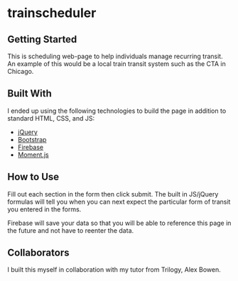# trainscheduler

## Getting Started

This is scheduling web-page to help individuals manage recurring transit. An example of this would be a local train transit system such as the CTA in Chicago.

## Built With

I ended up using the following technologies to build the page in addition to standard HTML, CSS, and JS:

- [jQuery](https://jquery.com/)
- [Bootstrap](https://getbootstrap.com/)
- [Firebase](https://firebase.google.com/)
- [Moment.js](https://momentjs.com/)

## How to Use

Fill out each section in the form then click submit. The built in JS/jQuery formulas will tell you when you can next expect the particular form of transit you entered in the forms.

Firebase will save your data so that you will be able to reference this page in the future and not have to reenter the data.

## Collaborators

I built this myself in collaboration with my tutor from Trilogy, Alex Bowen.
